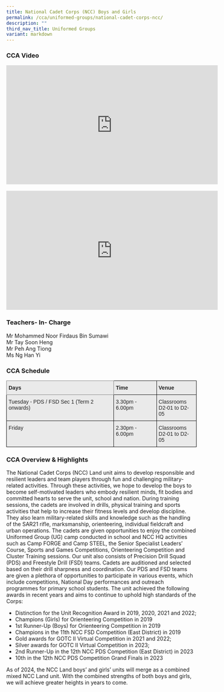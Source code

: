 ```yaml
---
title: National Cadet Corps (NCC) Boys and Girls
permalink: /cca/uniformed-groups/national-cadet-corps-ncc/
description: ""
third_nav_title: Uniformed Groups
variant: markdown
---
```

### CCA Video

<div class="bp-youtube">

<iframe width="560" height="315" src="https://www.youtube.com/embed/IZK2WPvJatQ" title="YouTube video player" frameborder="0" allow="accelerometer; autoplay; clipboard-write; encrypted-media; gyroscope; picture-in-picture" allowfullscreen=""></iframe>

</div><br>

<div class="bp-youtube">

<iframe width="560" height="315" src="https://www.youtube.com/embed/W2f90lIdDuY" title="YouTube video player" frameborder="0" allow="accelerometer; autoplay; clipboard-write; encrypted-media; gyroscope; picture-in-picture" allowfullscreen=""></iframe>

</div>

### Teachers- In- Charge

Mr Mohammed Noor Firdaus Bin Sumawi <br>
Mr Tay Soon Heng <br>
Mr Peh Ang Tiong <br>
Ms Ng Han Yi

### CCA Schedule

<style type="text/css">
.tg  {border-collapse:collapse;border-spacing:0;}
.tg td{border-color:black;border-style:solid;border-width:1px;font-family:Arial, sans-serif;font-size:14px;
  overflow:hidden;padding:10px 5px;word-break:normal;}
.tg th{border-color:black;border-style:solid;border-width:1px;font-family:Arial, sans-serif;font-size:14px;
  font-weight:normal;overflow:hidden;padding:10px 5px;word-break:normal;}
.tg .tg-y7qa{background-color:#EAEAEA;color:#222;text-align:left;vertical-align:top}
.tg .tg-z5wu{background-color:#EAEAEA;border-color:inherit;color:#222;font-weight:bold;text-align:left;vertical-align:top}
.tg .tg-rj1p{background-color:#EAEAEA;color:#222;font-weight:bold;text-align:left;vertical-align:top}
</style>
<table class="tg">
<thead>
  <tr>
    <th class="tg-z5wu">Days</th>
    <th class="tg-rj1p">Time</th>
    <th class="tg-rj1p">Venue</th>
  </tr>
</thead>
<tbody>
  <tr>
    <td class="tg-y7qa">Tuesday - PDS / FSD Sec 1 (Term 2 onwards)</td>
    <td class="tg-y7qa">3.30pm - 6.00pm</td>
    <td class="tg-y7qa">Classrooms <br> D2-01 to D2-05</td>
  </tr>
	  <tr>
    <td class="tg-y7qa">Friday</td>
    <td class="tg-y7qa">2.30pm - 6.00pm</td>
    <td class="tg-y7qa">Classrooms <br> D2-01 to D2-05</td>
  </tr>
</tbody>
</table>

### CCA Overview &amp; Highlights


The National Cadet Corps (NCC) Land unit aims to develop responsible and resilient leaders and team players through fun and challenging military-related activities. Through these activities, we hope to develop the boys to become self-motivated leaders who embody resilient minds, fit bodies and committed hearts to serve the unit, school and nation.
During training sessions, the cadets are involved in drills, physical training and sports activities that help to increase their fitness levels and develop discipline. They also learn military-related skills and knowledge such as the handling of the SAR21 rifle, marksmanship, orienteering, individual fieldcraft and urban operations. The cadets are given opportunities to enjoy the combined Uniformed Group (UG) camp conducted in school and NCC HQ activities such as Camp FORGE and Camp STEEL, the Senior Specialist Leaders’ Course, Sports and Games Competitions, Orienteering Competition and Cluster Training sessions. 
Our unit also consists of Precision Drill Squad (PDS) and Freestyle Drill (FSD) teams. Cadets are auditioned and selected based on their drill sharpness and coordination. Our PDS and FSD teams are given a plethora of opportunities to participate in various events, which include competitions, National Day performances and outreach programmes for primary school students. 
The unit achieved the following awards in recent years and aims to continue to uphold high standards of the Corps:
* Distinction for the Unit Recognition Award in 2019, 2020, 2021 and 2022;
* Champions (Girls) for Orienteering Competition in 2019
* 1st Runner-Up (Boys) for Orienteering Competition in 2019
* Champions in the 11th NCC FSD Competition (East District) in 2019
* Gold awards for GOTC II Virtual Competition in 2021 and 2022;
* Silver awards for GOTC II Virtual Competition in 2023;
* 2nd Runner-Up in the 12th NCC PDS Competition (East District) in 2023
* 10th in the 12th NCC PDS Competition Grand Finals in 2023

As of 2024, the NCC Land boys’ and girls’ units will merge as a combined mixed NCC Land unit. With the combined strengths of both boys and girls, we will achieve greater heights in years to come.
